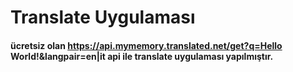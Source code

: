 # Translate Uygulaması

#### ücretsiz olan https://api.mymemory.translated.net/get?q=Hello World!&langpair=en|it api ile translate uygulaması yapılmıştır.